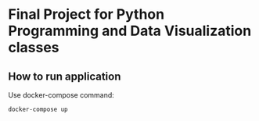 # Final Project for Python Programming and Data Visualization classes

## How to run application

Use docker-compose command:

```bash
docker-compose up
```
